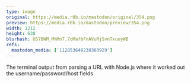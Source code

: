 ```yaml
---
type: image
original: https://media.r0b.io/mastodon/original/354.png
preview: https://media.r0b.io/mastodon/preview/354.png
width: 1212
height: 638
blurhash: U57BWM_M%MnT.7oMafbFnAVuRjSvnTxuoyWB
refs:
  mastodon_media: ['112853648238363929']
---
```


The terminal output from parsing a URL with Node.js where it worked out the username/password/host fields
